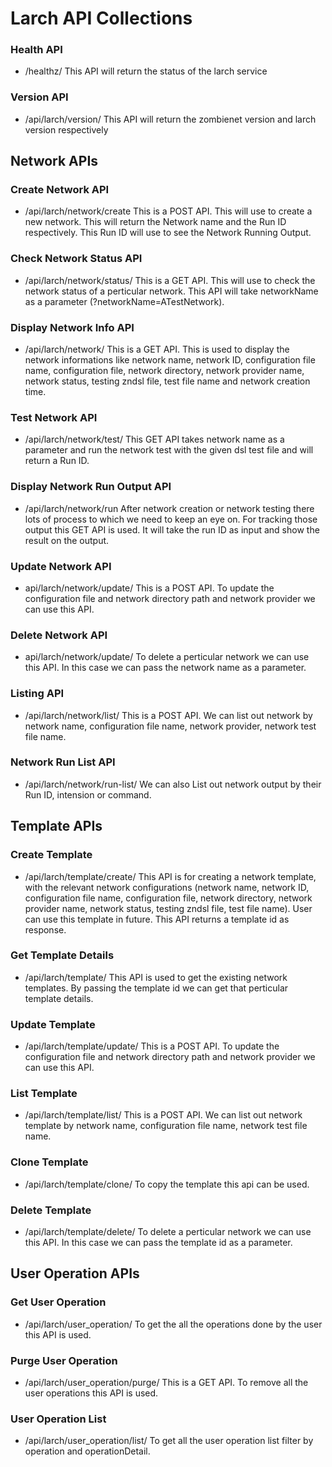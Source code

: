 # Larch API Collections
### Health API
- /healthz/
This API will return the status of the larch service
### Version API
- /api/larch/version/
This API will return the zombienet version and larch version respectively
## Network APIs
### Create Network API
- /api/larch/network/create
This is a POST API. This will use to create a new network. This will return the Network name and the Run ID respectively. This Run ID will use to see the Network Running Output.
### Check Network Status API
- /api/larch/network/status/
This is a GET API. This will use to check the network status of a perticular network. This API will take networkName as a parameter (?networkName=ATestNetwork).
### Display Network Info API
- /api/larch/network/
This is a GET API. This is used to display the network informations like network name, network ID, configuration file name, configuration file, network directory, network provider name, network status, testing zndsl file, test file name and network creation time.
### Test Network API
- /api/larch/network/test/
This GET API takes network name as a parameter and run the network test with the given dsl test file and will return a Run ID.
### Display Network Run Output API
- /api/larch/network/run
After network creation or network testing there lots of process to which we need to keep an eye on. For tracking those output this GET API is used. It will take the run ID as input and show the result on the output.
### Update Network API
- api/larch/network/update/
This is a POST API. To update the configuration file and network directory path and network provider we can use this API.
### Delete Network API
- api/larch/network/update/
To delete a perticular network we can use this API. In this case we can pass the network name as a parameter.
### Listing API
- /api/larch/network/list/
This is a POST API. We can list out network by network name, configuration file name, network provider, network test file name.
### Network Run List API
- /api/larch/network/run-list/
We can also List out network output by their Run ID, intension or command.

## Template APIs
### Create Template
- /api/larch/template/create/
This API is for creating a network template, with the relevant network configurations (network name, network ID, configuration file name, configuration file, network directory, network provider name, network status, testing zndsl file, test file name). User can use this template in future. This API returns a template id as response.

### Get Template Details
- /api/larch/template/
This API is used to get the existing network templates. By passing the template id we can get that perticular template details.

### Update Template
- /api/larch/template/update/
This is a POST API. To update the configuration file and network directory path and network provider we can use this API.
### List Template
- /api/larch/template/list/
This is a POST API. We can list out network template by network name, configuration file name, network test file name.
### Clone Template
- /api/larch/template/clone/
To copy the template this api can be used.
### Delete Template
- /api/larch/template/delete/
To delete a perticular network we can use this API. In this case we can pass the template id as a parameter.

## User Operation APIs
### Get User Operation
- /api/larch/user_operation/
To get the all the operations done by the user this API is used.

### Purge User Operation
- /api/larch/user_operation/purge/
This is a GET API. To remove all the user operations this API is used.

### User Operation List
- /api/larch/user_operation/list/
To get all the user operation list filter by operation and operationDetail.



